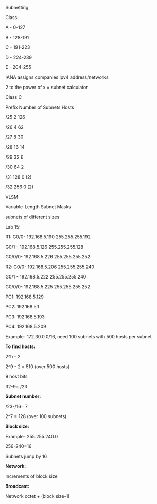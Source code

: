 Subnetting



Class:

A - 0-127

B - 128-191

C - 191-223

D - 224-239

E - 204-255



IANA assigns companies ipv4 address/networks 



2 to the power of x = subnet calculator



Class C

Prefix     Number of Subnets     Hosts

/25              2                126

/26              4                62

/27              8                30

/28             16                14

/29             32                6

/30             64                2

/31             128               0 (2)

/32             256               0 (2)



VLSM

Variable-Length Subnet Masks

subnets of different sizes



Lab 15:



R1: G0/0- 192.168.5.190 255.255.255.192

G0/1 - 192.168.5.126 255.255.255.128



G0/0/0- 192.168.5.226 255.255.255.252



R2: G0/0- 192.168.5.206 255.255.255.240

G0/1 - 192.168.5.222 255.255.255.240



G0/0/0- 192.168.5.225 255.255.255.252



PC1: 192.168.5.129

PC2: 192.168.5.1

PC3: 192.168.5.193

PC4: 192.168.5.209



Example- 172.30.0.0/16, need 100 subnets with 500 hosts per subnet



**To find hosts:**

2^h - 2

2^9 - 2 = 510 (over 500 hosts)



9 host bits

32-9= /23



**Subnet number:**

/23-/16= 7

2^7 = 128 (over 100 subnets)



**Block size:**

Example- 255.255.240.0

256-240=16

Subnets jump by 16



**Network:**

Increments of block size



**Broadcast:**

Network octet + (block size-1)





